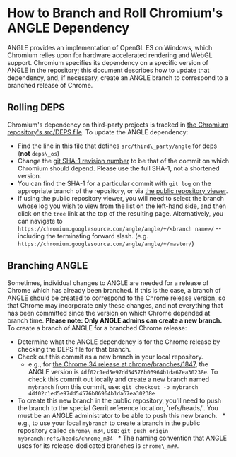 # How to Branch and Roll Chromium's ANGLE Dependency

ANGLE provides an implementation of OpenGL ES on Windows, which Chromium relies
upon for hardware accelerated rendering and WebGL support. Chromium specifies
its dependency on a specific version of ANGLE in the repository; this document
describes how to update that dependency, and, if necessary, create an ANGLE
branch to correspond to a branched release of Chrome.

## Rolling DEPS

Chromium's dependency on third-party projects is tracked in [the Chromium
repository's src/DEPS file](http://src.chromium.org/viewvc/chrome/trunk/src/DEPS). To update the ANGLE
dependency:

 * Find the line in this file that defines `src/third\_party/angle`
for deps (**not** `deps\_os`)
 * Change the [git SHA-1 revision number](http://git-scm.com/book/ch6-1.html) to be that of the commit on which Chromium
should depend. Please use the full SHA-1, not a shortened version.
 * You can find the SHA-1 for a particular commit with `git log` on the appropriate branch
of the repository, or via [the public repository viewer](https://chromium.googlesource.com/angle/angle).
 * If using the public repository viewer, you will need to select the branch whose log you wish to view
from the list on the left-hand side, and then click on the `tree` link at the
top of the resulting page. Alternatively, you can navigate to
`https://chromium.googlesource.com/angle/angle/+/<branch name>/` -- including
the terminating forward slash. (e.g.
`https://chromium.googlesource.com/angle/angle/+/master/`)

## Branching ANGLE

Sometimes, individual changes to ANGLE are needed for a release of Chrome which
has already been branched. If this is the case, a branch of ANGLE should be
created to correspond to the Chrome release version, so that Chrome may
incorporate only these changes, and not everything that has been committed since
the version on which Chrome depended at branch time. **Please note: Only ANGLE
admins can create a new branch.** To create a branch of ANGLE for a branched
Chrome release:

 * Determine what the ANGLE dependency is for the Chrome release by checking the DEPS file for that branch.
 * Check out this commit as a new branch in your local repository.
    * e.g., for [the Chrome 34 release at chrome/branches/1847](http://src.chromium.org/viewvc/chrome/branches/1847/src/DEPS), the ANGLE
version is `4df02c1ed5e97dd54576b06964b1da67ea30238e`. To check this commit out
locally and create a new branch named `mybranch` from this commit, use: ```git
checkout -b mybranch 4df02c1ed5e97dd54576b06964b1da67ea30238e```
 * To create this new branch in the public repository, you'll need to push the
branch to the special Gerrit reference location, 'refs/heads/<branch name>'. You
must be an ANGLE administrator to be able to push this new branch.
    * e.g., to use your local `mybranch` to create a branch in the public repository called
`chrome\_m34`, use: ```git push origin mybranch:refs/heads/chrome_m34```
    * The naming convention that ANGLE uses for its release-dedicated branches is `chrome\_m##`.
